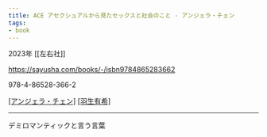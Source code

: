 ```yaml
---
title: ACE アセクシュアルから見たセックスと社会のこと - アンジェラ・チェン
tags:
- book
---
```


2023年 [[左右社]]

https://sayusha.com/books/-/isbn9784865283662

978-4-86528-366-2

[[アンジェラ・チェン]](著) [[羽生有希]](訳)

---

デミロマンティックと言う言葉

